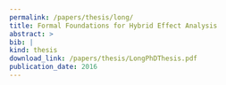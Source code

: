 ```yaml
---
permalink: /papers/thesis/long/
title: Formal Foundations for Hybrid Effect Analysis
abstract: >
bib: |
kind: thesis
download_link: /papers/thesis/LongPhDThesis.pdf
publication_date: 2016
---
```

